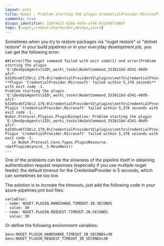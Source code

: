```yaml
---
layout: post
title: NuGet - Problem starting the plugin CredentialProvider.Microsoft (timeout)
comments: true
disqus_identifier: 316f4e21-620b-4dfe-a746-0cb2987c86bf
tags: [nuget,credentialprovider,devops,azure]
---
```


Sometimes when you try to restore packages via "nuget restore" or "dotnet restore" in your build pipelines or in your everyday development job, you can get the following error:

```
##[error]The nuget command failed with exit code(1) and error(Problem starting the plugin 'E:\DevOpsAgents\SID\_work\_tasks\NuGetCommand_333b11bd-d341-40d9-afcf-b32d5ce6f23b\2.179.0\CredentialProviderV2\plugins\netfx\CredentialProvider.Microsoft\CredentialProvider.Microsoft.exe'. **Plugin 'CredentialProvider.Microsoft' failed within 5,378 seconds** with exit code -1.
Problem starting the plugin 'E:\DevOpsAgents\SID\_work\_tasks\NuGetCommand_333b11bd-d341-40d9-afcf-b32d5ce6f23b\2.179.0\CredentialProviderV2\plugins\netfx\CredentialProvider.Microsoft\CredentialProvider.Microsoft.exe'. Plugin 'CredentialProvider.Microsoft' failed within 5,378 seconds with exit code -1.
NuGet.Protocol.Plugins.PluginException: Problem starting the plugin 'E:\DevOpsAgents\SID\_work\_tasks\NuGetCommand_333b11bd-d341-40d9-afcf-b32d5ce6f23b\2.179.0\CredentialProviderV2\plugins\netfx\CredentialProvider.Microsoft\CredentialProvider.Microsoft.exe'. Plugin 'CredentialProvider.Microsoft' failed within 5,378 seconds with exit code -1.
   in NuGet.Protocol.Core.Types.PluginResource.<GetPluginAsync>d__5.MoveNext()
...
```

One of the problems can be the slowness of the pipeline itself in obtaining authentication request responses (especially if you use multiple nuget feeds): the default timeout for the CredentialProvider is 5 seconds, which can sometimes be too low.

The solution is to increate the timeouts, just add the following code in your azure-pipelines.yml buil files:

```
variables:
- name: NUGET.PLUGIN.HANDSHAKE.TIMEOUT.IN.SECONDS
  value: 30
- name: NUGET.PLUGIN.REQUEST.TIMEOUT.IN.SECONDS
  value: 30
```

Or define the following environment variables:

```
$env:NUGET_PLUGIN_HANDSHAKE_TIMEOUT_IN_SECONDS=30
$env:NUGET_PLUGIN_REQUEST_TIMEOUT_IN_SECONDS=30
```